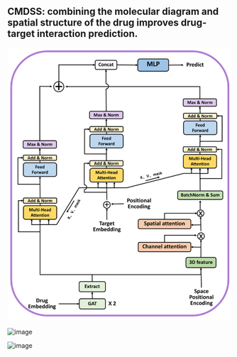 ## CMDSS: combining the molecular diagram and spatial  structure  of  the  drug  improves  drug-target interaction prediction.
![image](./image/cmdss.png)

![image](./channel_attention_module.png)

![image](./spatial_attention_module.png)
